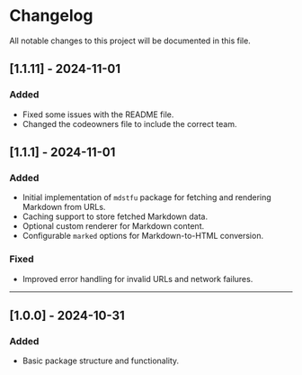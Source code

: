 # Changelog

All notable changes to this project will be documented in this file.

## [1.1.11] - 2024-11-01

### Added

- Fixed some issues with the README file.
- Changed the codeowners file to include the correct team.

## [1.1.1] - 2024-11-01

### Added

- Initial implementation of `mdstfu` package for fetching and rendering Markdown from URLs.
- Caching support to store fetched Markdown data.
- Optional custom renderer for Markdown content.
- Configurable `marked` options for Markdown-to-HTML conversion.

### Fixed

- Improved error handling for invalid URLs and network failures.

---

## [1.0.0] - 2024-10-31

### Added

- Basic package structure and functionality.
